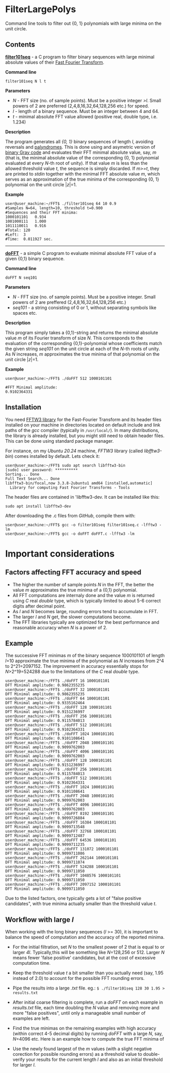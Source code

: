 # FilterLargePolys
Command line tools to filter out {0, 1} polynomials with large minima on the unit circle.

## Contents

[**filter101seq**](https://github.com/jonas-jankauskas/FilterLargePolys/blob/main/filter101seq.c) - a C program to filter binary sequences with large minimal absolute values of their [Fast Fourier Transform](https://en.wikipedia.org/wiki/Fast_Fourier_transform).

**Command line**

`filter101seq N l t`

**Parameters**

- *N* - FFT size (no. of sample points). Must be a positive integer *>l*. Small powers of 2 are preferred (2,4,8,16,32,64,128,256 etc.) for speed.
- *l* - length of a binary sequence. Must be an integer between 4 and 64.
- *t* - minimal absolute FFT value allowed (positive real, double type, i.e. 1.234)

**Description**

The program generates all *{0, 1}* binary sequences of length *l*, avoiding reversals and [palyndromes](https://en.wikipedia.org/wiki/Palindrome/). This is done using and asymetric version of [binary Gray code](https://en.wikipedia.org/wiki/Gray_code/) and evaluates their FFT minimal absolute value, say, *m* (that is, the minimal absolute value of the corresponding {0, 1} polynomial evaluated at every *N*-th root of unity). If that value *m* is less than the allowed threshold value *t*, the sequence is simply discarded. If *m>=t*, they are printed to *stdin* together with the minimal FFT absolute value *m*, which serves as an approximation of the true minima of the corresponding {0, 1} polynomial on the unit circle |*z*|=1.

**Example**

```
user@user_machine:~/FFT$ ./filter101seq 64 10 0.9
#Samples N=64, length=10, threshold t=0.900
#Sequences and their FFT minima:
1000101101   0.934
1001000111   1.000
1011110011   0.916
#Total: 120
#Left:  3
#Time:  0.011927 sec.
```
---

[**doFFT**](https://github.com/jonas-jankauskas/FilterLargePolys/blob/main/doFFT.c) - a simple C program to evaluate minimal absolute FFT value of a given {0,1} binary sequence.

**Command line**

`doFFT N seq101`

**Parameters**
- *N* - FFT size (no. of sample points). Must be a positive integer. Small powers of 2 are preffered (2,4,8,16,32,64,128,256 etc.)
- *seq101* - a string consisting of 0 or 1, without separating symbols like spaces etc.

**Description**

This program simply takes a {0,1}-string and returns the minimal absolute value *m* of its Fourier transform of size *N*. This corresponds to the evaluation of the corresponding {0,1}-polynomial whose coefficients match the given string *seq101* on the unit circle at each of the *N*-th roots of unity. As *N* increases, *m* approximates the true minima of that polynomial on the unit circle |*z*|=1.

**Example**

```
user@user_machine:~/FFT$ ./doFFT 512 1000101101

#FFT Minimal amplitude:
0.9102364331
```
## Installation

You need [FFTW3 library](https://www.fftw.org/) for the Fast-Fourier Transform and its header files installed on your machine in directories located on default include and link paths of the *gcc* compiler (typically in `/usr/local/`). In many distributions, the library is already installed, but you might still need to obtain header files. This can be done using standard package manager.


For instance, on my *Ubuntu 20.24* machine, *FFTW3* library (called *libfftw3-bin*) comes installed by default. Lets check it:
```
user@user_machine:~/FFT$ sudo apt search libfftw3-bin
[sudo] user password: ********** 
Sorting... Done
Full Text Search... Done
libfftw3-bin/focal,now 3.3.8-2ubuntu1 amd64 [installed,automatic]
  Library for computing Fast Fourier Transforms - Tools
```

The header files are contained in 'libfftw3-dev. It can be installed like this:

`sudo apt install libfftw3-dev`

After downloading the .c files from *GitHub*, compile them with:
```
user@user_machine:~/FFT$ gcc -o filter101seq filter101seq.c -lfftw3 -lm
user@user_machine:~/FFT$ gcc -o doFFT doFFT.c -lfftw3 -lm
```

# Important considerations

## Factors affecting FFT accuracy and speed

- The higher the number of sample points *N* in the FFT, the better the value *m* approximates the true minima of a {0,1} polynomial.
- All FFT computations are internaly done and the value *m* is returned using *C* real *double* type, which is typically limited to about 5-6 correct digits after decimal point.
- As *l* and *N* becomes large, rounding errors tend to accumulate in FFT.
- The larger *l* and *N* get, the slower computations become.
- The FFT libraries typically are optimized for the best performance and reasonable accuracy when *N* is a power of 2.

## Example

The successive FFT minimas *m* of the binary sequence 1000101101 of length *l*=10 approximate the true minima of the polynomial as *N* increases from 2^4 to 2^21=2097152. The improvement in accuracy essentially stops for *N*>2^19=524288 due to the limitations of the *C* real *double* type.

```
user@user_machine:~/FFT$ ./doFFT 16 1000101101
DFT Minimal amplitude: 0.9862355235
user@user_machine:~/FFT$ ./doFFT 32 1000101101
DFT Minimal amplitude: 0.9862355235
user@user_machine:~/FFT$ ./doFFT 64 1000101101
DFT Minimal amplitude: 0.9335162464
user@user_machine:~/FFT$ ./doFFT 128 1000101101
DFT Minimal amplitude: 0.9151236997
user@user_machine:~/FFT$ ./doFFT 256 1000101101
DFT Minimal amplitude: 0.9115784013
user@user_machine:~/FFT$ ./doFFT 512 1000101101
DFT Minimal amplitude: 0.9102364331
user@user_machine:~/FFT$ ./doFFT 1024 1000101101
DFT Minimal amplitude: 0.9101108641
user@user_machine:~/FFT$ ./doFFT 2048 1000101101
DFT Minimal amplitude: 0.9099762003
user@user_machine:~/FFT$ ./doFFT 4096 1000101101
DFT Minimal amplitude: 0.9099762003
user@user_machine:~/FFT$ ./doFFT 128 1000101101
DFT Minimal amplitude: 0.9151236997
user@user_machine:~/FFT$ ./doFFT 256 1000101101
DFT Minimal amplitude: 0.9115784013
user@user_machine:~/FFT$ ./doFFT 512 1000101101
DFT Minimal amplitude: 0.9102364331
user@user_machine:~/FFT$ ./doFFT 1024 1000101101
DFT Minimal amplitude: 0.9101108641
user@user_machine:~/FFT$ ./doFFT 2048 1000101101
DFT Minimal amplitude: 0.9099762003
user@user_machine:~/FFT$ ./doFFT 4096 1000101101
DFT Minimal amplitude: 0.9099762003
user@user_machine:~/FFT$ ./doFFT 8192 1000101101
DFT Minimal amplitude: 0.9099726884
user@user_machine:~/FFT$ ./doFFT 16384 1000101101
DFT Minimal amplitude: 0.9099713548
user@user_machine:~/FFT$ ./doFFT 32768 1000101101
DFT Minimal amplitude: 0.9099712487
user@user_machine:~/FFT$ ./doFFT 64536 1000101101
DFT Minimal amplitude: 0.9099711235
user@user_machine:~/FFT$ ./doFFT 131072 1000101101
DFT Minimal amplitude: 0.9099711086
user@user_machine:~/FFT$ ./doFFT 262144 1000101101
DFT Minimal amplitude: 0.9099711074
user@user_machine:~/FFT$ ./doFFT 524288 1000101101
DFT Minimal amplitude: 0.9099711050
user@user_machine:~/FFT$ ./doFFT 1048576 1000101101
DFT Minimal amplitude: 0.9099711050
user@user_machine:~/FFT$ ./doFFT 2097152 1000101101
DFT Minimal amplitude: 0.9099711050
```
Due to the listed factors, one typically gets a lot of "false positive candidates", with true minima actually smaller than the threshold value *t*.

## Workflow with large *l*

When working with the long binary sequences (*l* >= 30), it is important to balance the speed of computation and the accuracy of the reported minima.

- For the initial filtration, set *N* to the smallest power of 2 that is equal to or larger *4l*. Typically,this will be something like *N*=128,256 or 512. Larger *N* means fewer 'false positive' candidates, but at the cost of excessive computation time.

- Keep the threshold value *t* a bit smaller than you actually need (say, 1.95 instead of 2.0) to account for the possible FFT rounding errors.

- Pipe the results into a large *.txt* file. eg.:
`$ ./filter101seq 128 30 1.95 > results.txt`

- After initial coarse filtering is complete, run a *doFFT* on each example in *results.txt* file, each time doubling the *N* value and removing more and more "false positives", until only a manageable small number of examples are left.

- Find the true minimas on the remaining examples with high accuracy (within correct 4-5 decimal digits) by running *doFFT* with a large *N*, say, *N*=4096 etc. Here is an example how to compute the true FFT minima of 

- Use the newly found largest of the *m* values (with a slight negative corection for possible rounding errors) as a threshold value to double-verify your results for the current length *l* and also as an initial threshold for larger *l*.

